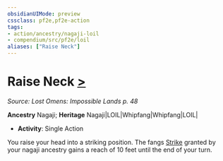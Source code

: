 ```yaml
---
obsidianUIMode: preview
cssclass: pf2e,pf2e-action
tags:
- action/ancestry/nagaji-loil
- compendium/src/pf2e/loil
aliases: ["Raise Neck"]
---
```

# Raise Neck [>](rules/core-rulebook/chapter-9-playing-the-game.md#Actions "Single Action")
*Source: Lost Omens: Impossible Lands p. 48*  

**Ancestry** Nagaji; **Heritage** Nagaji|LOIL|Whipfang|Whipfang|LOIL|
- **Activity**: Single Action

You raise your head into a striking position. The fangs [Strike](rules/actions/strike.md) granted by your nagaji ancestry gains a reach of 10 feet until the end of your turn.